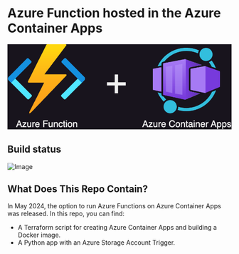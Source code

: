 # Azure Function hosted in the Azure Container Apps

![Image](images/azure-function_in_container-apps.png)

## Build status
![Image](https://img.shields.io/endpoint?url=https://raw.githubusercontent.com/wiki/azure-way/azure-function-container-apps/azure-funtion-on-azure-container-apps.md)

## What Does This Repo Contain?
In May 2024, the option to run Azure Functions on Azure Container Apps was released.
In this repo, you can find:
* A Terraform script for creating Azure Container Apps and building a Docker image.
* A Python app with an Azure Storage Account Trigger.